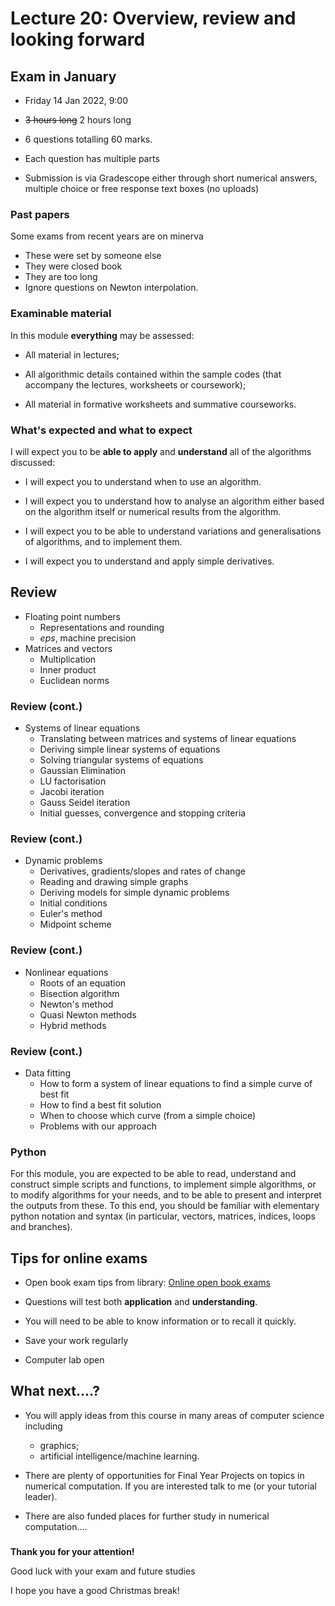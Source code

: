 
# Lecture 20: Overview, review and looking forward


## Exam in January

-   Friday 14 Jan 2022, 9:00

-   ~~3 hours long~~ 2 hours long

-   6 questions totalling 60 marks.

-   Each question has multiple parts

-   Submission is via Gradescope either through short numerical answers, multiple choice or free response text boxes (no uploads)

### Past papers

Some exams from recent years are on minerva

-   These were set by someone else
-   They were closed book
-   They are too long
-   Ignore questions on Newton interpolation.

### Examinable material

In this module **everything** may be assessed:

-   All material in lectures;

-   All algorithmic details contained within the sample codes (that accompany the lectures, worksheets or coursework);

-   All material in formative worksheets and summative courseworks.

### What's expected and what to expect

I will expect you to be **able to apply** and **understand** all of the algorithms discussed:

-   I will expect you to understand when to use an algorithm.

-   I will expect you to understand how to analyse an algorithm either based on the algorithm itself or numerical results from the algorithm.

-   I will expect you to be able to understand variations and generalisations of algorithms, and to implement them.

-   I will expect you to understand and apply simple derivatives.

## Review

-   Floating point numbers
    -   Representations and rounding
    -   $eps$, machine precision
-   Matrices and vectors
    -   Multiplication
    -   Inner product
    -   Euclidean norms

### Review (cont.)

-   Systems of linear equations
    -   Translating between matrices and systems of linear equations
    -   Deriving simple linear systems of equations
    -   Solving triangular systems of equations
    -   Gaussian Elimination
    -   LU factorisation
    -   Jacobi iteration
    -   Gauss Seidel iteration
    -   Initial guesses, convergence and stopping criteria

### Review (cont.)

-   Dynamic problems
    -   Derivatives, gradients/slopes and rates of change
    -   Reading and drawing simple graphs
    -   Deriving models for simple dynamic problems
    -   Initial conditions
    -   Euler's method
    -   Midpoint scheme

### Review (cont.)

-   Nonlinear equations
    -   Roots of an equation
    -   Bisection algorithm
    -   Newton's method
    -   Quasi Newton methods
    -   Hybrid methods

### Review (cont.)

-   Data fitting
    -   How to form a system of linear equations to find a simple curve of best fit
    -   How to find a best fit solution
    -   When to choose which curve (from a simple choice)
    -   Problems with our approach

### Python

For this module, you are expected to be able to read, understand and construct simple scripts and functions, to implement simple algorithms, or to modify algorithms for your needs, and to be able to present and interpret the outputs from these. To this end, you should be familiar with elementary python notation and syntax (in particular, vectors, matrices, indices, loops and branches).

## Tips for online exams

-   Open book exam tips from library: [Online open book exams](https://library.leeds.ac.uk/info/1401/academic_skills/191/online_open_exams)

-   Questions will test both **application** and **understanding**.

-   You will need to be able to know information or to recall it quickly.

-   Save your work regularly

-   Computer lab open

## What next....?

-   You will apply ideas from this course in many areas of computer science including

    -   graphics;
    -   artificial intelligence/machine learning.

-   There are plenty of opportunities for Final Year Projects on topics in numerical computation. If you are interested talk to me (or your tutorial leader).

-   There are also funded places for further study in numerical computation....

### 

**Thank you for your attention!**

Good luck with your exam and future studies

I hope you have a good Christmas break!
